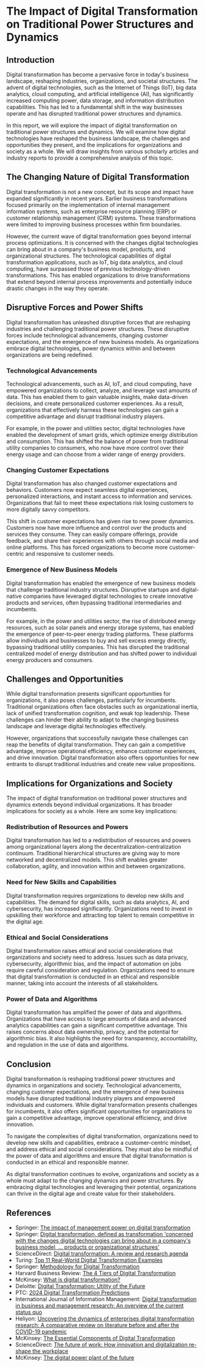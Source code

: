 # The Impact of Digital Transformation on Traditional Power Structures and Dynamics

## Introduction

Digital transformation has become a pervasive force in today's business landscape, reshaping industries, organizations, and societal structures. The advent of digital technologies, such as the Internet of Things (IoT), big data analytics, cloud computing, and artificial intelligence (AI), has significantly increased computing power, data storage, and information distribution capabilities. This has led to a fundamental shift in the way businesses operate and has disrupted traditional power structures and dynamics.

In this report, we will explore the impact of digital transformation on traditional power structures and dynamics. We will examine how digital technologies have reshaped the business landscape, the challenges and opportunities they present, and the implications for organizations and society as a whole. We will draw insights from various scholarly articles and industry reports to provide a comprehensive analysis of this topic.

## The Changing Nature of Digital Transformation

Digital transformation is not a new concept, but its scope and impact have expanded significantly in recent years. Earlier business transformations focused primarily on the implementation of internal management information systems, such as enterprise resource planning (ERP) or customer relationship management (CRM) systems. These transformations were limited to improving business processes within firm boundaries.

However, the current wave of digital transformation goes beyond internal process optimizations. It is concerned with the changes digital technologies can bring about in a company's business model, products, and organizational structures. The technological capabilities of digital transformation applications, such as IoT, big data analytics, and cloud computing, have surpassed those of previous technology-driven transformations. This has enabled organizations to drive transformations that extend beyond internal process improvements and potentially induce drastic changes in the way they operate.

## Disruptive Forces and Power Shifts

Digital transformation has unleashed disruptive forces that are reshaping industries and challenging traditional power structures. These disruptive forces include technological advancements, changing customer expectations, and the emergence of new business models. As organizations embrace digital technologies, power dynamics within and between organizations are being redefined.

### Technological Advancements

Technological advancements, such as AI, IoT, and cloud computing, have empowered organizations to collect, analyze, and leverage vast amounts of data. This has enabled them to gain valuable insights, make data-driven decisions, and create personalized customer experiences. As a result, organizations that effectively harness these technologies can gain a competitive advantage and disrupt traditional industry players.

For example, in the power and utilities sector, digital technologies have enabled the development of smart grids, which optimize energy distribution and consumption. This has shifted the balance of power from traditional utility companies to consumers, who now have more control over their energy usage and can choose from a wider range of energy providers.

### Changing Customer Expectations

Digital transformation has also changed customer expectations and behaviors. Customers now expect seamless digital experiences, personalized interactions, and instant access to information and services. Organizations that fail to meet these expectations risk losing customers to more digitally savvy competitors.

This shift in customer expectations has given rise to new power dynamics. Customers now have more influence and control over the products and services they consume. They can easily compare offerings, provide feedback, and share their experiences with others through social media and online platforms. This has forced organizations to become more customer-centric and responsive to customer needs.

### Emergence of New Business Models

Digital transformation has enabled the emergence of new business models that challenge traditional industry structures. Disruptive startups and digital-native companies have leveraged digital technologies to create innovative products and services, often bypassing traditional intermediaries and incumbents.

For example, in the power and utilities sector, the rise of distributed energy resources, such as solar panels and energy storage systems, has enabled the emergence of peer-to-peer energy trading platforms. These platforms allow individuals and businesses to buy and sell excess energy directly, bypassing traditional utility companies. This has disrupted the traditional centralized model of energy distribution and has shifted power to individual energy producers and consumers.

## Challenges and Opportunities

While digital transformation presents significant opportunities for organizations, it also poses challenges, particularly for incumbents. Traditional organizations often face obstacles such as organizational inertia, lack of unified transformation cognition, and weak top leadership. These challenges can hinder their ability to adapt to the changing business landscape and leverage digital technologies effectively.

However, organizations that successfully navigate these challenges can reap the benefits of digital transformation. They can gain a competitive advantage, improve operational efficiency, enhance customer experiences, and drive innovation. Digital transformation also offers opportunities for new entrants to disrupt traditional industries and create new value propositions.

## Implications for Organizations and Society

The impact of digital transformation on traditional power structures and dynamics extends beyond individual organizations. It has broader implications for society as a whole. Here are some key implications:

### Redistribution of Resources and Powers

Digital transformation has led to a redistribution of resources and powers among organizational layers along the decentralization-centralization continuum. Traditional hierarchical structures are giving way to more networked and decentralized models. This shift enables greater collaboration, agility, and innovation within and between organizations.

### Need for New Skills and Capabilities

Digital transformation requires organizations to develop new skills and capabilities. The demand for digital skills, such as data analytics, AI, and cybersecurity, has increased significantly. Organizations need to invest in upskilling their workforce and attracting top talent to remain competitive in the digital age.

### Ethical and Social Considerations

Digital transformation raises ethical and social considerations that organizations and society need to address. Issues such as data privacy, cybersecurity, algorithmic bias, and the impact of automation on jobs require careful consideration and regulation. Organizations need to ensure that digital transformation is conducted in an ethical and responsible manner, taking into account the interests of all stakeholders.

### Power of Data and Algorithms

Digital transformation has amplified the power of data and algorithms. Organizations that have access to large amounts of data and advanced analytics capabilities can gain a significant competitive advantage. This raises concerns about data ownership, privacy, and the potential for algorithmic bias. It also highlights the need for transparency, accountability, and regulation in the use of data and algorithms.

## Conclusion

Digital transformation is reshaping traditional power structures and dynamics in organizations and society. Technological advancements, changing customer expectations, and the emergence of new business models have disrupted traditional industry players and empowered individuals and customers. While digital transformation presents challenges for incumbents, it also offers significant opportunities for organizations to gain a competitive advantage, improve operational efficiency, and drive innovation.

To navigate the complexities of digital transformation, organizations need to develop new skills and capabilities, embrace a customer-centric mindset, and address ethical and social considerations. They must also be mindful of the power of data and algorithms and ensure that digital transformation is conducted in an ethical and responsible manner.

As digital transformation continues to evolve, organizations and society as a whole must adapt to the changing dynamics and power structures. By embracing digital technologies and leveraging their potential, organizations can thrive in the digital age and create value for their stakeholders.

## References

- Springer: [The impact of management power on digital transformation](https://link.springer.com/article/10.1007/s10490-024-09954-4)
- Springer: [Digital transformation, defined as transformation 'concerned with the changes digital technologies can bring about in a company's business model, … products or organizational structures'](https://link.springer.com/article/10.1007/s11301-020-00185-7)
- ScienceDirect: [Digital transformation: A review and research agenda](https://www.sciencedirect.com/science/article/pii/S0263237322001219)
- Turing: [Top 11 Real-World Digital Transformation Examples](https://www.turing.com/resources/digital-transformation-examples)
- Springer: [Methodology for Digital Transformation](https://link.springer.com/chapter/10.1007/978-981-19-9111-0_2)
- Harvard Business Review: [The 4 Tiers of Digital Transformation](https://hbr.org/2021/09/the-4-tiers-of-digital-transformation)
- McKinsey: [What is digital transformation?](https://www.mckinsey.com/featured-insights/mckinsey-explainers/what-is-digital-transformation)
- Deloitte: [Digital Transformation: Utility of the Future](https://www.deloitte.com/global/en/our-thinking/insights/industry/power-utilities-renewables/digital-transformation-utility-of-the-future.html)
- PTC: [2024 Digital Transformation Predictions](https://www.ptc.com/en/blogs/corporate/2024-digital-transformation-predictions)
- International Journal of Information Management: [Digital transformation in business and management research: An overview of the current status quo](https://www.sciencedirect.com/science/article/pii/S0268401221001596)
- Heliyon: [Uncovering the dynamics of enterprises digital transformation research: A comparative review on literature before and after the COVID-19 pandemic](https://www.sciencedirect.com/science/article/pii/S2405844024030172)
- McKinsey: [The Essential Components of Digital Transformation](https://hbr.org/2021/11/the-essential-components-of-digital-transformation)
- ScienceDirect: [The future of work: How innovation and digitalization re-shape the workplace](https://www.sciencedirect.com/science/article/pii/S2444569X23001336)
- McKinsey: [The digital power plant of the future](https://www.mckinsey.com/industries/electric-power-and-natural-gas/our-insights/the-digital-power-plant-of-the-future)